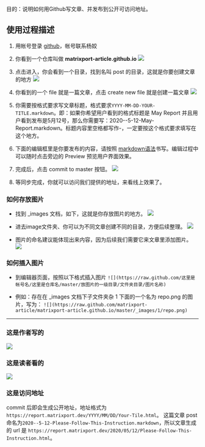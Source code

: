 目的：说明如何用Github写文章、并发布到公开可访问地址。

## 使用过程描述
1. 用帐号登录 [github](www.github.com)，帐号联系杨姣

2. 你看到一个仓库叫做 **matrixport-article.github.io**
![](https://raw.github.com/matrixport-article/matrixport-article.github.io/master/_images/1/repo.png)

3. 点击进入，你会看到一个目录，找到名叫 post 的目录，这就是你要创建文章的地方
![](https://raw.github.com/matrixport-article/matrixport-article.github.io/master/_images/1/post.png)

4. 你看到的一个 file 就是一篇文章，点击 create new file 就是创建一篇文章
![](https://raw.github.com/matrixport-article/matrixport-article.github.io/master/_images/1/create.png)

5. 你需要按格式要求写文章标题，格式要求`YYYY-MM-DD-YOUR-TITLE.markdown`。即：如果你希望用户看到的格式标题是 May Report 并且用户看到发布是5月12号，那么你需要写：2020--5-12-May-Report.markdown。标题内容里空格都写作-，一定要按这个格式要求填写在这个地方。

6. 下面的编辑框里是你要发布的内容，请按照 [markdown语法](https://www.jianshu.com/p/191d1e21f7ed)书写。编辑过程中可以随时点击旁边的 Preview 预览用户界面效果。

7. 完成后，点击 commit to master 按钮。
![](https://raw.github.com/matrixport-article/matrixport-article.github.io/master/_images/1/commit.png)

8. 等同步完成，你就可以访问我们提供的地址，来看线上效果了。

### 如何存放图片

* 找到 _images 文档，如下，这就是你存放图片的地方。
![](https://raw.github.com/matrixport-article/matrixport-article.github.io/master/_images/1/image.png)

* 进去image文件夹、你可以为不同文章创建不同的目录，方便后续整理。
![](https://raw.github.com/matrixport-article/matrixport-article.github.io/master/_images/1/folder.png)

* 图片的命名建议能体现出来内容，因为后续我们需要它来文章里添加图片。
![](https://raw.github.com/matrixport-article/matrixport-article.github.io/master/_images/1/name.png)

### 如何插入图片

* 到编辑器页面，按照以下格式插入图片
`![](https://raw.github.com/这里是帐号名/这里是仓库名/master/放图片的一级目录/文件夹目录/图片名称)`

* 例如：存在在 _images 文档下子文件夹杂 1 下面的一个名为 repo.png 的图片，写为：
`![](https://raw.github.com/matrixport-article/matrixport-article.github.io/master/_images/1/repo.png)`


----

### 这是作者写的
![](https://raw.github.com/matrixport-article/matrixport-article.github.io/master/_images/1/edit.png)

### 这是读者看的
![](https://raw.github.com/matrixport-article/matrixport-article.github.io/master/_images/1/preview.png)

### 这是访问地址
commit 后即会生成公开地址，地址格式为 `https://report.matrixport.dev/YYYY/MM/DD/Your-Tile.html`。
这篇文章 post 命名为`2020--5-12-Please-Follow-This-Instruction.markdown`，所以文章生成的 url 是 `https://report.matrixport.dev/2020/05/12/Please-Follow-This-Instruction.html`。
